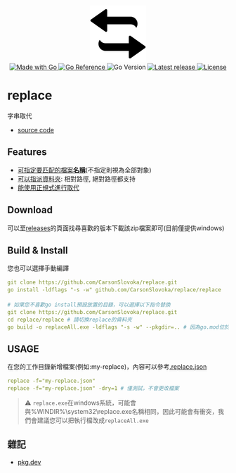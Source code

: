 <p align="center">
  <a href="asset/img/site/favicon.svg">
    <img alt="replace" src="asset/img/site/favicon.svg" width="128"/>
  </a><br>
  <a href="http://golang.org">
      <img src="https://img.shields.io/badge/Made%20with-Go-1f425f.svg" alt="Made with Go">
  </a>

  <a href="https://pkg.go.dev/github.com/CarsonSlovoka/replace/">
      <img src="https://pkg.go.dev/badge/CarsonSlovoka/replace/v2.svg" alt="Go Reference">
  </a>

  <!-- <img src="https://img.shields.io/github/go-mod/go-version/CarsonSlovoka/replace?filename=src%2Fgo.mod" alt="Go Version"> -->
  <img src="https://img.shields.io/github/go-mod/go-version/CarsonSlovoka/replace?filename=go.mod" alt="Go Version">

  <a href="https://GitHub.com/CarsonSlovoka/replace/releases/">
      <img src="https://img.shields.io/github/release/CarsonSlovoka/replace" alt="Latest release">
  </a>
  <a href="https://github.com/CarsonSlovoka/replace/blob/master/LICENSE">
      <img src="https://img.shields.io/github/license/CarsonSlovoka/replace.svg" alt="License">
  </a>
</p>

# replace

字串取代

- [source code](./replace)

## Features

- [可指定要匹配的檔案**名稱**](https://github.com/CarsonSlovoka/replace/blob/1230a78f5e29ab84177b362fff48e27264c97aba/src/.replace.json#L2-L3)(不指定則視為全部對象)
- [可以指派資料夾](https://github.com/CarsonSlovoka/replace/blob/1230a78f5e29ab84177b362fff48e27264c97aba/src/.replace.json#L13-L14): 相對路徑, 絕對路徑都支持
- [能使用正規式進行取代](https://github.com/CarsonSlovoka/replace/blob/1230a78f5e29ab84177b362fff48e27264c97aba/src/.replace.json#L4-L5)

## Download

可以至[releases](https://github.com/CarsonSlovoka/replace/releases)的頁面找尋喜歡的版本下載該zip檔案即可(目前僅提供windows)

## Build & Install

您也可以選擇手動編譯

```yaml
git clone https://github.com/CarsonSlovoka/replace.git
go install -ldflags "-s -w" github.com/CarsonSlovoka/replace/replace

# 如果您不喜歡go install預設放置的目錄，可以選擇以下指令替換
git clone https://github.com/CarsonSlovoka/replace.git
cd replace/replace # 請切換replace的資料夾
go build -o replaceAll.exe -ldflags "-s -w" --pkgdir=.. # 因為go.mod位於上層目錄之中
```

## USAGE

在您的工作目錄新增檔案(例如:my-replace)，內容可以參考[.replace.json](src/.replace.json)

```yaml
replace -f="my-replace.json"
replace -f="my-replace.json" -dry=1 # 僅測試，不會更改檔案
```

> ⚠ `replace.exe`在windows系統，可能會與%WINDIR%\system32\replace.exe名稱相同，因此可能會有衝突，我們會建議您可以把執行檔改成`replaceAll.exe`

## 雜記

- [pkg.dev](doc/pkg-dev.md)
